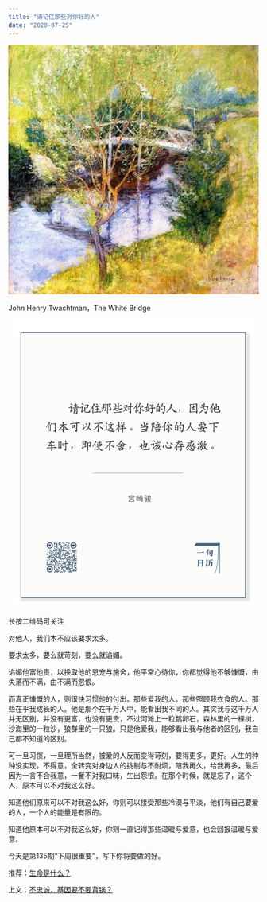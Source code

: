 ```yaml
---
title: "请记住那些对你好的人"
date: "2020-07-25"
---
```


  

![连岳文章](images/连岳文章picture-29.jpg)

 John Henry Twachtman，The White Bridge

  

![连岳文章](images/连岳文章picture-30.jpg)

长按二维码可关注  

  

对他人，我们本不应该要求太多。  

  

要求太多，要么就苛刻，要么就谄媚。  

  

谄媚他富他贵，以换取他的恩宠与施舍，他平常心待你，你都觉得他不够慷慨，由失落而不满，由不满而怨恨。  

  

而真正慷慨的人，则很快习惯他的付出。那些爱我的人。那些照顾我衣食的人。那些在乎我成长的人。他是那个在千万人中，能看出我不同的人。其实我与这千万人并无区别，并没有更富，也没有更贵，不过河滩上一粒鹅卵石，森林里的一棵树，沙海里的一粒沙，狼群里的一只狼。只是他爱我，能够看出我与他者的区别，我自己都不知道的区别。

  

可一旦习惯，一旦理所当然，被爱的人反而变得苛刻，要得更多，更好。人生的种种没实现，不得意，全转变对身边人的挑剔与不耐烦，陪我再久，给我再多，最后因为一言不合我意，一餐不对我口味，生出怨恨。在那个时候，就是忘了，这个人，原本可以不对我这么好。

  

知道他们原来可以不对我这么好，你则可以接受那些冷漠与平淡，他们有自己要爱的人，一个人的能量是有限的。  

  

知道他原本可以不对我这么好，你则一直记得那些温暖与爱意，也会回报温暖与爱意。

  

今天是第135期“下周很重要”，写下你将要做的好。

  

推荐：[生命是什么？](http://mp.weixin.qq.com/s?__biz=MjM5NDU0Mjk2MQ==&mid=2651644822&idx=2&sn=c2977ea27c13e5c8343f322dbe959e1b&chksm=bd7e67888a09ee9e635549b42cfca4f850ae19eedac021c7ac5f1e7c809401742c70812c05e9&scene=21#wechat_redirect)  

上文：[不忠诚，基因要不要背锅？](http://mp.weixin.qq.com/s?__biz=MjM5NDU0Mjk2MQ==&mid=2651644822&idx=1&sn=4c10064890ca501c42f47d65482c4aac&chksm=bd7e67888a09ee9e2518896906afa4185217840ba50b818db3b17c968f725fdb13f1980659bb&scene=21#wechat_redirect)
